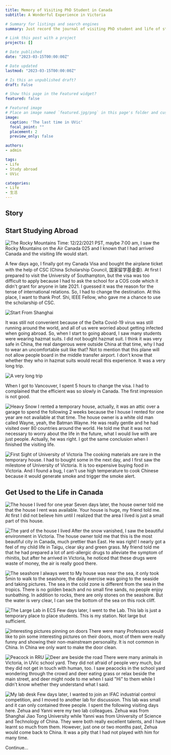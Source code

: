 ```yaml
---
title: Memory of Visiting PhD Student in Canada
subtitle: A Wonderful Experience in Victoria 

# Summary for listings and search engines
summary: Just record the journal of visiting PhD student and life of studying abroad.

# Link this post with a project
projects: []

# Date published
date: "2023-03-15T00:00:00Z"

# Date updated
lastmod: "2023-03-15T00:00:00Z"

# Is this an unpublished draft?
draft: False

# Show this page in the Featured widget?
featured: false

# Featured image
# Place an image named `featured.jpg/png` in this page's folder and customize its options here.
image:
  caption: 'The last time in UVic'
  focal_point: ""
  placement: 2
  preview_only: false

authors:
- admin

tags:
- Life
- Study abroad
- UVic

categories:
- Life
- 生活
---
```


## Story

## Start Studying Abroad

![The Rocky Mountains](./theRockyMountains.jpg "The Rocky Mountains")
Time: 12/22/2021 PST, maybe 7:00 am, I saw the Rocky Mountains on the Air Canada 025 and I known that I had arrived Canada and the visiting life would start.

A few days ago, I finally got my Canada Visa and bought the airplane ticket with the help of CSC (China Scholarship Council, 国家留学基金委). At first I prepared to visit the University of Southampton, but the visa was too difficult to apply because I had to ask the school for a COS code which it didn't grant for anyone in late 2021. I guessed it was the reason for the tense of international relations. So, I had to change the destination. At this place, I want to thank Prof. Shi, IEEE Fellow, who gave me a chance to use the scholarship of CSC.

![Start From Shanghai](./startFromShanghai.jpg "Start From Shanghai")

It was still not convenient because of the Delta Covid-19 virus was still running around the world, and all of us were worried about getting infected when going abroad. So, when I start to going aboard, I saw many students were wearing hazmat suits. I did not bought hazmat suit. I think it was very safe in China, the real dangerous were outside China at that time, why I had to wear an uncomfortable suit like that? Not to mention that this plane will not allow people board in the middle transfer airport. I don't know that whether they who in hazmat suits would recall this experience. It was a very long trip.

![A very long trip](./veryLongTrip.jpg "A very long trip")

When I got to Vancouver, I spent 5 hours to change the visa. I had to complained that the efficient was so slowly in Canada. The first impression is not good.

![Heavy Snow](./heavySnow.jpg "Heavy Snow")
I rented a temporary house, actually, it was an attic over a garage to spend the following 2 weeks because the I house I rented for one year are not available at that time. The house owner is a white old man called Wayne, yeah, the Batman Wayne. He was really gentle and he had visited over 80 countries around the world. He told me that it was not necessary to worry about the life in the future, what I would live with are just people. Actually, he was right. I got the same conclusion when I finished the visiting life.

![First Sight of University of Victoria](./firstSightUvic.jpg "First Sight of University of Victoria")
The cooking materials are rare in the temporary house. I had to bought some in the next day, and I first saw the milestone of University of Victoria. It is too expensive buying food in Victoria. And I found a bug, I can't use high temperature to cook Chinese because it would generate smoke and trigger the smoke alert.

## Get Used to the Life in Canada

![The house I lived for one year](./houseILived.jpg "The house I lived for one year")
Seven days later, the house owner told me that the house I rent was available. Your house is huge, my friend told me. At first I did not believe him until I realized that the area I lived is just a small part of this house.

![The yard of the house I lived](./myYard.jpg "The yard of the house I lived, it is beautiful")
After the snow vanished, I saw the beautiful environment in Victoria. The house owner told me that this is the most beautiful city in Canada, much prettier than East. He was right! I nearly got a feel of my child life in Taigu, clear sky and green grass. My friend told me that he had prepared a lot of anti-allergic drugs to alleviate the symptom of rhinitis, but after he arrived in Victoria, he noticed that these drugs were waste of money, the air is really good there.

![The seashore I always went to](./seaNearUs.jpg "The seashore I always went to")
My house was near the sea, it only took 5min to walk to the seashore, the daily exercise was going to the seaside and taking pictures. The sea in the cold zone is different from the sea in the tropics. There is no golden beach and no small fine sands, no people enjoy sunbathing. In addition to rocks, there are only stones on the seashore. But the water is very clear, I can see the bottom of the sea on this rock cliff.

![The Large Lab in ECS](./seaNearUs.jpg "The Large Lab in ECS")
Few days later, I went to the Lab. This lab is just a temporary place to place students. This is my station. Not large but sufficient.

![Interesting pictures pinning on doors](./interestingPicOnDoor.jpg "Interesting pictures pinning on doors —— Education RIP")
There were many Professors would like to pin some interesting pictures on their doors, most of them were really funny and showing their non-mainstream personality. It is not common in China. In China we only want to make the door clean.

![Peacock in RRU](./peacockRRU.jpg "Peacock in RRU")
![Deer are beside the road](./deerOnRoad.jpg "Deer beside the road")
There were many animals in Victoria, in UVic school yard. They did not afraid of people very much, but they did not get in touch with human, too. I saw peacocks in the school yard wondering through the crowd and deer eating grass or relax beside the main street, and deer might node to me when I said "Hi" to them while I didn't know whether they understand what I said.

![My lab desk](./myLabDesk.jpg "My lab desk in a new but small lab")
Few days later, I wanted to join an IFAC industrial control competition, and I moved to another lab for discussion. This lab was small and it can only contained three people. I spent the following visiting days here. Zehua and Yanni were my two lab colleagues. Zehua was from Shanghai Jiao Tong University while Yanni was from University of Science and Technology of China. They were both really excellent talents, and I have learnt so much from them. However, just one or two months past, Zehua would come back to China. It was a pity that I had not played with him for many time. 

<!-- ![Heavy Snow in UVic](./seaNearUs.jpg "Heavy Snow in UVic") -->
Continue...
